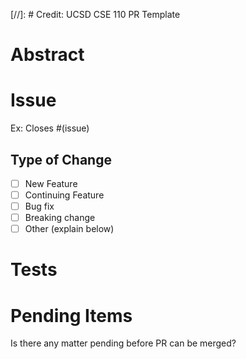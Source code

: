 [//]: # Credit: UCSD CSE 110 PR Template
# Abstract

# Issue
Ex: Closes #(issue)

## Type of Change
- [ ] New Feature
- [ ] Continuing Feature
- [ ] Bug fix
- [ ] Breaking change
- [ ] Other (explain below)

# Tests

# Pending Items
Is there any matter pending before PR can be merged?
